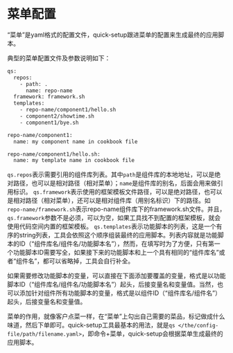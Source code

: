 # 菜单配置

“菜单”是yaml格式的配置文件，quick-setup跟进菜单的配置来生成最终的应用脚本。

典型的菜单配置文件及参数说明如下：

```bash
qs:
  repos:
    - path: .
      name: repo-name
  framework: framework.sh
  templates:
    - repo-name/component1/hello.sh
    - component2/showtime.sh
    - component1/bye.sh

repo-name/component1:
  name: my component name in cookbook file

repo-name/component1/hello.sh:
  name: my template name in cookbook file
```

`qs.repos`表示需要引用的组件库列表。其中`path`是组件库的本地地址，可以是绝对路径，也可以是相对路径（相对菜单）；`name`是组件库的别名，后面会用来做引用标识。
`qs.framework`表示使用的框架模板文件路径，可以是绝对路径，也可以是相对路径（相对菜单），还可以是相对组件库（用别名标识）下的路径。如`repo-name/framework.sh`表示repo-name组件库下的framework.sh文件。并且，`qs.framework`参数不是必须，可以为空，如果工具找不到配置的框架模板，就会使用代码空间内置的框架模板。
`qs.templates`表示功能脚本的列表，这是一个有序的string列表，工具会依照这个顺序组装最终的应用脚本。列表内容就是功能脚本的ID（“组件库名/组件名/功能脚本名”），然而，在填写时为了方便，只有第一个功能脚本ID需要写全，如果接下来的功能脚本和上一个具有相同的“组件库名”或者“组件名”，都可以省略掉，工具会自行补全。

如果需要修改功能脚本的变量，可以直接在下面添加要覆盖的变量，格式是以功能脚本ID（“组件库名/组件名/功能脚本名”）起头，后接变量名和变量值。当然，也可以添加针对组件所有功能脚本的变量，格式是以组件ID（“组件库名/组件名”）起头，后接变量名和变量值。

菜单的作用，就像客户点菜一样，在“菜单”上勾出自己需要的菜品，标记做成什么味道，然后下单即可。quick-setup工具最基本的用法，就是`qs </the/config-file/path/filename.yaml>`，即命令+菜单，quick-setup会根据菜单生成最终的应用脚本。